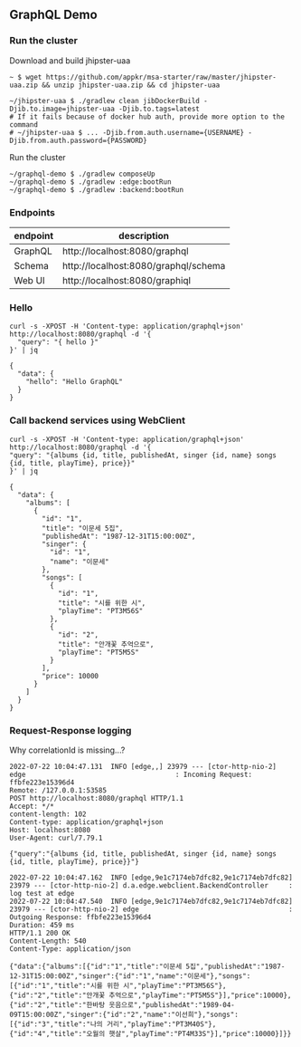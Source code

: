 ## GraphQL Demo

### Run the cluster

Download and build jhipster-uaa
```shell
~ $ wget https://github.com/appkr/msa-starter/raw/master/jhipster-uaa.zip && unzip jhipster-uaa.zip && cd jhipster-uaa

~/jhipster-uaa $ ./gradlew clean jibDockerBuild -Djib.to.image=jhipster-uaa -Djib.to.tags=latest
# If it fails because of docker hub auth, provide more option to the command
# ~/jhipster-uaa $ ... -Djib.from.auth.username={USERNAME} -Djib.from.auth.password={PASSWORD}
```

Run the cluster
```shell
~/graphql-demo $ ./gradlew composeUp
~/graphql-demo $ ./gradlew :edge:bootRun
~/graphql-demo $ ./gradlew :backend:bootRun
```

### Endpoints

| endpoint | description                          |
|----------|--------------------------------------|
| GraphQL  | http://localhost:8080/graphql        |
| Schema   | http://localhost:8080/graphql/schema |
| Web UI   | http://localhost:8080/graphiql       |

### Hello

```shell
curl -s -XPOST -H 'Content-type: application/graphql+json' http://localhost:8080/graphql -d '{
  "query": "{ hello }"
}' | jq

{
  "data": {
    "hello": "Hello GraphQL"
  }
}
```

### Call backend services using WebClient

```shell
curl -s -XPOST -H 'Content-type: application/graphql+json' http://localhost:8080/graphql -d '{
"query": "{albums {id, title, publishedAt, singer {id, name} songs {id, title, playTime}, price}}"
}' | jq

{
  "data": {
    "albums": [
      {
        "id": "1",
        "title": "이문세 5집",
        "publishedAt": "1987-12-31T15:00:00Z",
        "singer": {
          "id": "1",
          "name": "이문세"
        },
        "songs": [
          {
            "id": "1",
            "title": "시를 위한 시",
            "playTime": "PT3M56S"
          },
          {
            "id": "2",
            "title": "안개꽃 추억으로",
            "playTime": "PT5M5S"
          }
        ],
        "price": 10000
      }
    ]
  }
}
```

### Request-Response logging

Why correlationId is missing...?

```shell
2022-07-22 10:04:47.131  INFO [edge,,] 23979 --- [ctor-http-nio-2] edge                                     : Incoming Request: ffbfe223e15396d4
Remote: /127.0.0.1:53585
POST http://localhost:8080/graphql HTTP/1.1
Accept: */*
content-length: 102
Content-type: application/graphql+json
Host: localhost:8080
User-Agent: curl/7.79.1

{"query":"{albums {id, title, publishedAt, singer {id, name} songs {id, title, playTime}, price}}"}
```

```shell
2022-07-22 10:04:47.162  INFO [edge,9e1c7174eb7dfc82,9e1c7174eb7dfc82] 23979 --- [ctor-http-nio-2] d.a.edge.webclient.BackendController     : log test at edge
2022-07-22 10:04:47.540  INFO [edge,9e1c7174eb7dfc82,9e1c7174eb7dfc82] 23979 --- [ctor-http-nio-2] edge                                     : Outgoing Response: ffbfe223e15396d4
Duration: 459 ms
HTTP/1.1 200 OK
Content-Length: 540
Content-Type: application/json

{"data":{"albums":[{"id":"1","title":"이문세 5집","publishedAt":"1987-12-31T15:00:00Z","singer":{"id":"1","name":"이문세"},"songs":[{"id":"1","title":"시를 위한 시","playTime":"PT3M56S"},{"id":"2","title":"안개꽃 추억으로","playTime":"PT5M5S"}],"price":10000},{"id":"2","title":"한바탕 웃음으로","publishedAt":"1989-04-09T15:00:00Z","singer":{"id":"2","name":"이선희"},"songs":[{"id":"3","title":"나의 거리","playTime":"PT3M40S"},{"id":"4","title":"오월의 햇살","playTime":"PT4M33S"}],"price":10000}]}}
```
